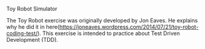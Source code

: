Toy Robot Simulator

The Toy Robot exercise was originally developed by Jon Eaves. He explains why he did it in here(https://joneaves.wordpress.com/2014/07/21/toy-robot-coding-test/).
This exercise is intended to practice about Test Driven Development (TDD).
